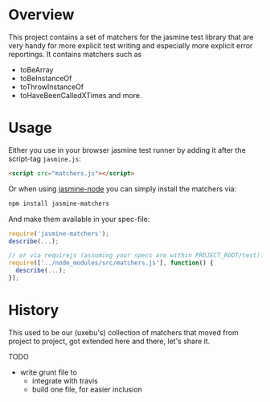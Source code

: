 # Overview

This project contains a set of matchers for the jasmine test library
that are very handy for more explicit test writing and especially
more explicit error reportings.
It contains matchers such as
- toBeArray
- toBeInstanceOf
- toThrowInstanceOf
- toHaveBeenCalledXTimes
and more.

# Usage

Either you use in your browser jasmine test runner by adding it after the script-tag `jasmine.js`:

~~~html
<script src="matchers.js"></script>
~~~

Or when using [jasmine-node](https://github.com/mhevery/jasmine-node) you can simply install the matchers via:

~~~bash
npm install jasmine-matchers
~~~

And make them available in your spec-file:

~~~js
require('jasmine-matchers');
describe(...);

// or via requirejs (assuming your specs are within PROJECT_ROOT/test):
require(['../node_modules/src/matchers.js'], function() {
  describe(...);
});
~~~

# History

This used to be our (uxebu's) collection of matchers that moved from project
to project, got extended here and there, let's share it.

TODO
- write grunt file to
  - integrate with travis
  - build one file, for easier inclusion
